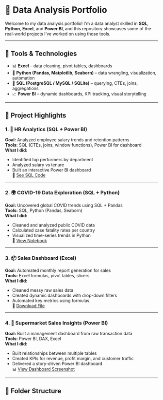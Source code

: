 # 🧠 Data Analysis Portfolio

Welcome to my data analysis portfolio! I'm a data analyst skilled in **SQL**, **Python**, **Excel**, and **Power BI**, and this repository showcases some of the real-world projects I’ve worked on using those tools.

---

## 🔧 Tools & Technologies

- 📊 **Excel** – data cleaning, pivot tables, dashboards
- 🐍 **Python (Pandas, Matplotlib, Seaborn)** – data wrangling, visualization, automation
- 🧮 **SQL (PostgreSQL / MySQL / SQLite)** – querying, CTEs, joins, aggregations
- 📈 **Power BI** – dynamic dashboards, KPI tracking, visual storytelling

---

## 📁 Project Highlights

### 1. 💼 HR Analytics (SQL + Power BI)
**Goal:** Analyzed employee salary trends and retention patterns  
**Tools:** SQL (CTEs, joins, window functions), Power BI for dashboard  
**What I did:**
- Identified top performers by department
- Analyzed salary vs tenure
- Built an interactive Power BI dashboard  
🔗 [See SQL Code](./HR_Analytics/hr_queries.sql)

---

### 2. 🌍 COVID-19 Data Exploration (SQL + Python)
**Goal:** Uncovered global COVID trends using SQL + Pandas  
**Tools:** SQL, Python (Pandas, Seaborn)  
**What I did:**
- Cleaned and analyzed public COVID data
- Calculated case fatality rates per country
- Visualized time-series trends in Python  
🔗 [View Notebook](./Covid_Analysis/covid_sql_python.ipynb)

---

### 3. 📦 Sales Dashboard (Excel)
**Goal:** Automated monthly report generation for sales  
**Tools:** Excel formulas, pivot tables, slicers  
**What I did:**
- Cleaned messy raw sales data
- Created dynamic dashboards with drop-down filters
- Automated key metrics using formulas  
📎 [Download File](./Excel_Sales/sales_dashboard.xlsx)

---

### 4. 🏪 Supermarket Sales Insights (Power BI)
**Goal:** Built a management dashboard from raw transaction data  
**Tools:** Power BI, DAX, Excel  
**What I did:**
- Built relationships between multiple tables
- Created KPIs for revenue, profit margin, and customer traffic
- Delivered a story-driven Power BI dashboard  
📊 [View Dashboard Screenshot](./Supermarket_Sales/dashboard.png)

---

## 🧰 Folder Structure

